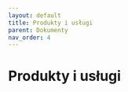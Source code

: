```yaml
---
layout: default
title: Produkty i usługi
parent: Dokumenty
nav_order: 4
---
```


# Produkty i usługi

